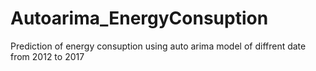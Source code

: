 # Autoarima_EnergyConsuption

Prediction of energy consuption using auto arima model of diffrent date from 2012 to 2017
